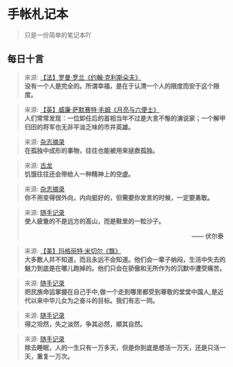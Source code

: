 # 手帐札记本
> 只是一份简单的笔记本吖
## 每日十言
> 来源: [【法】罗曼·罗兰《约翰·克利斯朵夫》](图书笔记/【法】罗曼·罗兰《约翰·克利斯朵夫》.md)<br>**没有一个人是完全的。所谓幸福，是在于认清一个人的限度而安于这个限度。**

> 来源: [【英】威廉·萨默赛特·毛姆《月亮与六便士》](图书笔记/【英】威廉·萨默赛特·毛姆《月亮与六便士》.md)<br>**人们常常发现：一位卸任后的首相当年不过是大言不惭的演说家；一个解甲归田的将军也无非平淡乏味的市井英雄。**

> 来源: [杂志摘录](杂志摘录.md)<br>**在孤独中成形的事物，往往也能被用来拯救孤独。**

> 来源: [古龙](图书笔记/古龙.md)<br>**饥饿往往还会带给人一种精神上的空虚。**

> 来源: [杂志摘录](杂志摘录.md)<br>**你不用变得很外向，内向挺好的，但需要你发言的时候，一定要勇敢。**

> 来源: [随手记录](随手记录.md)<br>**使人疲惫的不是远方的高山，而是鞋里的一粒沙子。<p align="right">——  伏尔泰 ​ ​​​</p>**

> 来源: [【美】玛格丽特·米切尔《飘》](图书笔记/【美】玛格丽特·米切尔《飘》.md)<br>**大多数人并不知道，而且永远不会知道。他们会一辈子纳闷，生活中失去的魅力到底是在哪儿跑掉的。他们只会在骄傲和无所作为的沉默中遭受痛苦。**

> 来源: [随手记录](随手记录.md)<br>**把民族命运掌握在自己手中,做一个走到哪里都受到尊敬的堂堂中国人,是近代以来中华儿女为之奋斗的目标。我们有志一同。**

> 来源: [随手记录](随手记录.md)<br>**得之坦然，失之淡然，争其必然，顺其自然。**

> 来源: [随手记录](随手记录.md)<br>**除去睡眠，人的一生只有一万多天，但是你到底是想活一万天，还是只活一天，重复一万次。**
